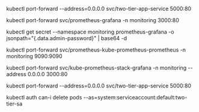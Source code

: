 kubectl port-forward --address=0.0.0.0 svc/two-tier-app-service 5000:80

kubectl port-forward svc/prometheus-grafana -n monitoring 3000:80

kubectl get secret --namespace monitoring prometheus-grafana -o jsonpath="{.data.admin-password}" | base64 -d

kubectl port-forward svc/prometheus-kube-prometheus-prometheus -n monitoring 9090:9090

kubectl port-forward svc/kube-prometheus-stack-grafana -n monitoring --address 0.0.0.0 3000:80

kubectl port-forward --address=0.0.0.0 svc/two-tier-app-service 5000:80


kubectl auth can-i delete pods --as=system:serviceaccount:default:two-tier-sa


